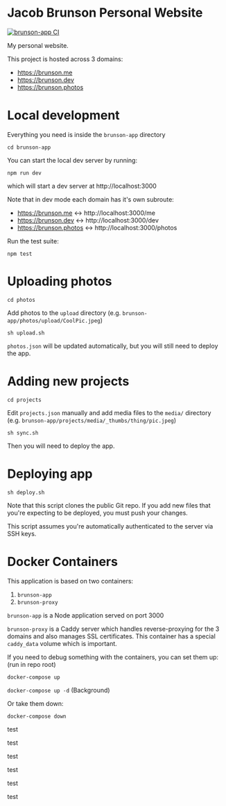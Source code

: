 # Jacob Brunson Personal Website

[![brunson-app CI](https://github.com/jacobbrunson/personal-website/actions/workflows/brunson-app-test.yml/badge.svg)](https://github.com/jacobbrunson/personal-website/actions/workflows/brunson-app-test.yml)

My personal website.

This project is hosted across 3 domains:
* https://brunson.me
* https://brunson.dev
* https://brunson.photos

# Local development

Everything you need is inside the `brunson-app` directory

`cd brunson-app`

You can start the local dev server by running:

`npm run dev`

which will start a dev server at http://localhost:3000

Note that in dev mode each domain has it's own subroute:
* https://brunson.me <-> http://localhost:3000/me
* https://brunson.dev <-> http://localhost:3000/dev
* https://brunson.photos <-> http://localhost:3000/photos

Run the test suite:

`npm test`

# Uploading photos

`cd photos`

Add photos to the `upload` directory (e.g. `brunson-app/photos/upload/CoolPic.jpeg`)

`sh upload.sh`

`photos.json` will be updated automatically, but you will still need to deploy the app.

# Adding new projects

`cd projects`

Edit `projects.json` manually and add media files to the `media/` directory (e.g. `brunson-app/projects/media/_thumbs/thing/pic.jpeg`)

`sh sync.sh`

Then you will need to deploy the app.

# Deploying app

`sh deploy.sh`

Note that this script clones the public Git repo. If you add new files that you're expecting to be deployed, you must push your changes.

This script assumes you're automatically authenticated to the server via SSH keys.

# Docker Containers

This application is based on two containers:

1. `brunson-app`
2. `brunson-proxy`

`brunson-app` is a Node application served on port 3000

`brunson-proxy` is a Caddy server which handles reverse-proxying for the 3 domains and also manages SSL certificates. This container has a special `caddy_data` volume which is important.

If you need to debug something with the containers, you can set them up: (run in repo root)

`docker-compose up`

`docker-compose up -d` (Background)

Or take them down:

`docker-compose down`

test

test

test

test

test

test
